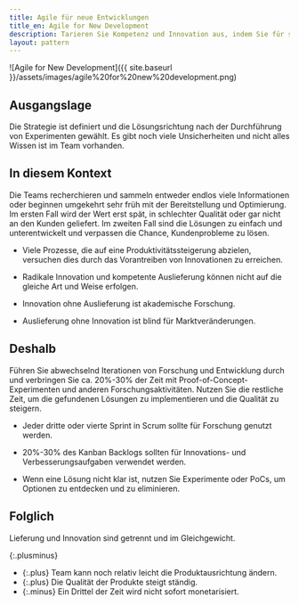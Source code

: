 ```yaml
---
title: Agile für neue Entwicklungen
title_en: Agile for New Development
description: Tarieren Sie Kompetenz und Innovation aus, indem Sie für sie gesonderte Zeiten in Ihren Entwicklungszyklus einbauen.
layout: pattern
---
```


![Agile for New Development]({{ site.baseurl }}/assets/images/agile%20for%20new%20development.png)

## Ausgangslage

Die Strategie ist definiert und die Lösungsrichtung nach der Durchführung von Experimenten gewählt.
Es gibt noch viele Unsicherheiten und nicht alles Wissen ist im Team vorhanden.

## In diesem Kontext

Die Teams recherchieren und sammeln entweder endlos viele Informationen oder beginnen umgekehrt sehr früh mit der Bereitstellung und Optimierung.
Im ersten Fall wird der Wert erst spät, in schlechter Qualität oder gar nicht an den Kunden geliefert.
Im zweiten Fall sind die Lösungen zu einfach und unterentwickelt und verpassen die Chance, Kundenprobleme zu lösen.

* Viele Prozesse, die auf eine Produktivitätssteigerung abzielen, versuchen dies durch das Vorantreiben von Innovationen zu erreichen.

* Radikale Innovation und kompetente Auslieferung können nicht auf die gleiche Art und Weise erfolgen.

* Innovation ohne Auslieferung ist akademische Forschung.

* Auslieferung ohne Innovation ist blind für Marktveränderungen.

## Deshalb

Führen Sie abwechselnd Iterationen von Forschung und Entwicklung durch und verbringen Sie ca. 20%-30% der Zeit mit Proof-of-Concept-Experimenten und anderen Forschungsaktivitäten.
Nutzen Sie die restliche Zeit, um die gefundenen Lösungen zu implementieren und die Qualität zu steigern.

* Jeder dritte oder vierte Sprint in Scrum sollte für Forschung genutzt werden.
* 20%-30% des Kanban Backlogs sollten für Innovations- und Verbesserungsaufgaben verwendet werden.

* Wenn eine Lösung nicht klar ist, nutzen Sie Experimente oder PoCs, um Optionen zu entdecken und zu eliminieren.

## Folglich

Lieferung und Innovation sind getrennt und im Gleichgewicht.

{:.plusminus}
- {:.plus} Team kann noch relativ leicht die Produktausrichtung ändern.
- {:.plus} Die Qualität der Produkte steigt ständig.
- {:.minus} Ein Drittel der Zeit wird nicht sofort monetarisiert.
